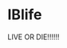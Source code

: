# IBlife
LIVE OR DIE!!!!!!

<html>
  <head>
    <meta charset="utf-8">
    <title>IB LIFE</title>
  </head>
  <script>
      if (confirm("Are you ready to enter the IB?")) {
        alert("Are you sure?")
          var yourName = prompt("What is your name?")
      }
      else {
        alert("THE END!")
    };
  </script>
</html>
